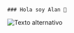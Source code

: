                                                                                 ### Hola soy Alan 👋



![Texto alternativo](https://www.canva.com/design/DAF8H_Au7-o/3uQwrDhZy_gz4Ov1ZRw16Q/edit?utm_content=DAF8H_Au7-o&utm_campaign=designshare&utm_medium=link2&utm_source=sharebutton)






<!--
**alanespinoza2001/alanespinoza2001** is a ✨ _special_ ✨ repository because its `README.md` (this file) appears on your GitHub profile.

Here are some ideas to get you started:

- 🔭 I’m currently working on ...
- 🌱 I’m currently learning ...
- 👯 I’m looking to collaborate on ...
- 🤔 I’m looking for help with ...
- 💬 Ask me about ...
- 📫 How to reach me: ...
- 😄 Pronouns: ...
- ⚡ Fun fact: ...
-->
